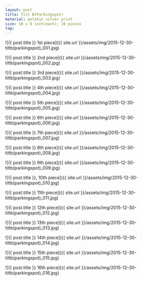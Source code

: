 ```yaml
---
layout: post
title: Tilt B(Parkingspot)
material: gelatin silver print
size: 10 x 8 inch(each); 16 pieces
tag:
---
```


![{{ post.title }} 1st piece]({{ site.url }}/assets/img/2015-12-30-tiltb(parkingspot)_001.jpg)

![{{ post.title }} 2nd piece]({{ site.url }}/assets/img/2015-12-30-tiltb(parkingspot)_002.jpg)

![{{ post.title }} 3rd piece]({{ site.url }}/assets/img/2015-12-30-tiltb(parkingspot)_003.jpg)

![{{ post.title }} 4th piece]({{ site.url }}/assets/img/2015-12-30-tiltb(parkingspot)_004.jpg)

![{{ post.title }} 5th piece]({{ site.url }}/assets/img/2015-12-30-tiltb(parkingspot)_005.jpg)

![{{ post.title }} 6th piece]({{ site.url }}/assets/img/2015-12-30-tiltb(parkingspot)_006.jpg)

![{{ post.title }} 7th piece]({{ site.url }}/assets/img/2015-12-30-tiltb(parkingspot)_007.jpg)

![{{ post.title }} 8th piece]({{ site.url }}/assets/img/2015-12-30-tiltb(parkingspot)_008.jpg)

![{{ post.title }} 9th piece]({{ site.url }}/assets/img/2015-12-30-tiltb(parkingspot)_009.jpg)

![{{ post.title }}, 10th piece]({{ site.url }}/assets/img/2015-12-30-tiltb(parkingspot)_010.jpg)

![{{ post.title }} 11th piece]({{ site.url }}/assets/img/2015-12-30-tiltb(parkingspot)_011.jpg)

![{{ post.title }} 12th piece]({{ site.url }}/assets/img/2015-12-30-tiltb(parkingspot)_012.jpg)

![{{ post.title }} 13th piece]({{ site.url }}/assets/img/2015-12-30-tiltb(parkingspot)_013.jpg)

![{{ post.title }} 14th piece]({{ site.url }}/assets/img/2015-12-30-tiltb(parkingspot)_014.jpg)

![{{ post.title }} 15th piece]({{ site.url }}/assets/img/2015-12-30-tiltb(parkingspot)_015.jpg)

![{{ post.title }} 16th piece]({{ site.url }}/assets/img/2015-12-30-tiltb(parkingspot)_016.jpg)
